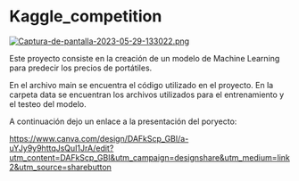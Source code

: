 
# Kaggle_competition

[![Captura-de-pantalla-2023-05-29-133022.png](https://i.postimg.cc/Pr6s84Vq/Captura-de-pantalla-2023-05-29-133022.png)](https://postimg.cc/fJ0gGxN4)



Este proyecto consiste en la creación de un modelo de Machine Learning para predecir los precios de portátiles.

En el archivo main se encuentra el código utilizado en el proyecto.
En la carpeta data se encuentran los archivos utilizados para el entrenamiento y el testeo del modelo.

A continuación dejo un enlace a la presentación del poryecto:

https://www.canva.com/design/DAFkScp_GBI/a-uYJy9y9httqJsQuI1JrA/edit?utm_content=DAFkScp_GBI&utm_campaign=designshare&utm_medium=link2&utm_source=sharebutton
